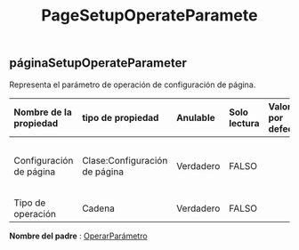 ﻿---
title: PageSetupOperateParamete
second_title: Aspose.Cells Cloud Documen
type: docs
url: /es/specification/model/pagesetupoperateparameter/
description: "Aspose.Cells Especificación del modelo de nube: PageSetupOperateParameter. Maneje sin esfuerzo Excel y otros documentos de hoja de cálculo con funciones como abrir, generar, editar, dividir, fusionar, comparar y convertir."
kwords: Excel, Office, Hoja de cálculo, Cloud REST API, PageSetupOperateParameter
weight: 50
---
## **páginaSetupOperateParameter**

 Representa el parámetro de operación de configuración de página.

| Nombre de la propiedad| tipo de propiedad| Anulable| Solo lectura| Valor por defecto| Descripción|
|:- |:- |:- |:- |:- |:- |
| Configuración de página| Clase:Configuración de página| Verdadero| FALSO|| Representa la configuración de la página de la hoja de trabajo.|
| Tipo de operación| Cadena| Verdadero| FALSO|||

**Nombre del padre** : [OperarParámetro](/specification/model/operateparameter)

